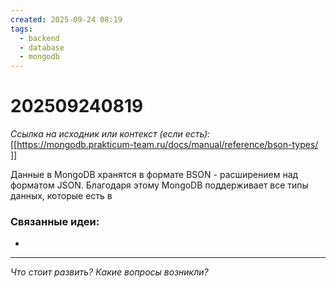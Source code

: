 ```yaml
---
created: 2025-09-24 08:19
tags:
  - backend
  - database
  - mongodb
---
```

# 202509240819

*Ссылка на исходник или контекст (если есть):* [[https://mongodb.prakticum-team.ru/docs/manual/reference/bson-types/ ]]

Данные в MongoDB хранятся в формате BSON - расширением над форматом JSON. Благодаря этому MongoDB поддерживает все типы данных, которые есть в 
### Связанные идеи:
*   
---

*Что стоит развить? Какие вопросы возникли?*